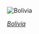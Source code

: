 
![Bolivia](https://www.gstatic.com/prettyearth/assets/full/5945.jpg)

*[Bolivia](https://www.google.com/maps/@-19.863042,-67.193161,14z/data=!3m1!1e3)*
